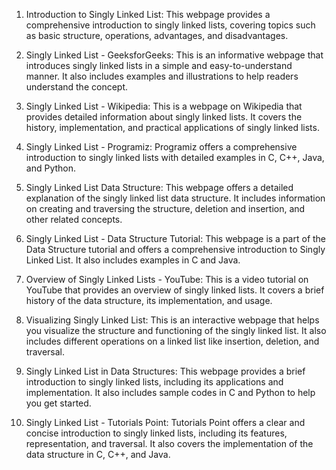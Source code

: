 

1. Introduction to Singly Linked List: This webpage provides a comprehensive introduction to singly linked lists, covering topics such as basic structure, operations, advantages, and disadvantages.

2. Singly Linked List - GeeksforGeeks: This is an informative webpage that introduces singly linked lists in a simple and easy-to-understand manner. It also includes examples and illustrations to help readers understand the concept.

3. Singly Linked List - Wikipedia: This is a webpage on Wikipedia that provides detailed information about singly linked lists. It covers the history, implementation, and practical applications of singly linked lists.

4. Singly Linked List - Programiz: Programiz offers a comprehensive introduction to singly linked lists with detailed examples in C, C++, Java, and Python.

5. Singly Linked List Data Structure: This webpage offers a detailed explanation of the singly linked list data structure. It includes information on creating and traversing the structure, deletion and insertion, and other related concepts.

6. Singly Linked List - Data Structure Tutorial: This webpage is a part of the Data Structure tutorial and offers a comprehensive introduction to Singly Linked List. It also includes examples in C and Java.

7. Overview of Singly Linked Lists - YouTube: This is a video tutorial on YouTube that provides an overview of singly linked lists. It covers a brief history of the data structure, its implementation, and usage.

8. Visualizing Singly Linked List: This is an interactive webpage that helps you visualize the structure and functioning of the singly linked list. It also includes different operations on a linked list like insertion, deletion, and traversal.

9. Singly Linked List in Data Structures: This webpage provides a brief introduction to singly linked lists, including its applications and implementation. It also includes sample codes in C and Python to help you get started.

10. Singly Linked List - Tutorials Point: Tutorials Point offers a clear and concise introduction to singly linked lists, including its features, representation, and traversal. It also covers the implementation of the data structure in C, C++, and Java.